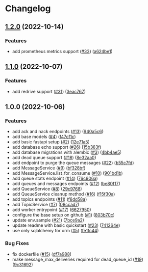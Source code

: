 # Changelog

## [1.2.0](https://github.com/allisson/fastqueue/compare/v1.1.0...v1.2.0) (2022-10-14)


### Features

* add prometheus metrics support ([#33](https://github.com/allisson/fastqueue/issues/33)) ([a624be1](https://github.com/allisson/fastqueue/commit/a624be14b84b88120239ee13a3fd518d048b749e))

## [1.1.0](https://github.com/allisson/fastqueue/compare/v1.0.0...v1.1.0) (2022-10-07)


### Features

* add redrive support ([#31](https://github.com/allisson/fastqueue/issues/31)) ([3eac767](https://github.com/allisson/fastqueue/commit/3eac7678b883df409eb3dbcc9bd63f7ac82e175b))

## 1.0.0 (2022-10-06)


### Features

* add ack and nack endpoints ([#13](https://github.com/allisson/fastqueue/issues/13)) ([940a5c6](https://github.com/allisson/fastqueue/commit/940a5c698136d2ff94f2f0735e113d01a5657378))
* add base models ([#4](https://github.com/allisson/fastqueue/issues/4)) ([f47cf1c](https://github.com/allisson/fastqueue/commit/f47cf1cea200eb54a6c631f8bcf1c1738942d2e1))
* add basic fastapi setup ([#2](https://github.com/allisson/fastqueue/issues/2)) ([12e71a5](https://github.com/allisson/fastqueue/commit/12e71a5c730d6cc64d842ef10c5b7a5d7f9e06b7))
* add database echo support ([#26](https://github.com/allisson/fastqueue/issues/26)) ([15b383f](https://github.com/allisson/fastqueue/commit/15b383fb68c8c350ab2f08e4264c5fafad484cbd))
* add database migrations with alembic ([#3](https://github.com/allisson/fastqueue/issues/3)) ([4bb4ae5](https://github.com/allisson/fastqueue/commit/4bb4ae5376b2af521e72cdd3e6cf7d1fc2a97dd6))
* add dead queue support ([#18](https://github.com/allisson/fastqueue/issues/18)) ([8e32aa0](https://github.com/allisson/fastqueue/commit/8e32aa0cd78d9a55d271c0af8e4e17cd3e77e7d2))
* add endpoint to purge the queue messages ([#22](https://github.com/allisson/fastqueue/issues/22)) ([b55c7fd](https://github.com/allisson/fastqueue/commit/b55c7fdca1efeef3ea702991d7a7782b1944c755))
* add MessageService ([#9](https://github.com/allisson/fastqueue/issues/9)) ([bf328bf](https://github.com/allisson/fastqueue/commit/bf328bfa80a86b9ff6730facf50631858ccd6105))
* add MessageService.list_for_consume ([#10](https://github.com/allisson/fastqueue/issues/10)) ([901bd1b](https://github.com/allisson/fastqueue/commit/901bd1b443b7008d273ea2fcfc4aed90746584d7))
* add queue stats endpoint ([#14](https://github.com/allisson/fastqueue/issues/14)) ([76c906a](https://github.com/allisson/fastqueue/commit/76c906a3c8ef3afeff2a57672ae8ec40c63aa487))
* add queues and messages endpoints ([#12](https://github.com/allisson/fastqueue/issues/12)) ([be80f17](https://github.com/allisson/fastqueue/commit/be80f17327cc4c9e318601a442f02d8bf9083fce))
* add QueueService ([#8](https://github.com/allisson/fastqueue/issues/8)) ([29c9768](https://github.com/allisson/fastqueue/commit/29c9768ceb87b5e59ee7f6fda5ab51373973fee5))
* add QueueService cleanup method ([#16](https://github.com/allisson/fastqueue/issues/16)) ([f15f30a](https://github.com/allisson/fastqueue/commit/f15f30a41ea33fa737addcbd522d88fea0954c73))
* add topics endpoints ([#11](https://github.com/allisson/fastqueue/issues/11)) ([f8dd58a](https://github.com/allisson/fastqueue/commit/f8dd58a21b8b3add74686cc54850b82778d17b40))
* add TopicService ([#7](https://github.com/allisson/fastqueue/issues/7)) ([08ccad7](https://github.com/allisson/fastqueue/commit/08ccad7b3adc8a4e506177ea83ab775dc38aec48))
* add worker entrypoint ([#17](https://github.com/allisson/fastqueue/issues/17)) ([6627950](https://github.com/allisson/fastqueue/commit/662795060da39e0b15f1bd8fbe188d7c6c43a82f))
* configure the base setup on github ([#1](https://github.com/allisson/fastqueue/issues/1)) ([803b70c](https://github.com/allisson/fastqueue/commit/803b70c78c7fa4b0e4fda2576c0b660d8ddf748d))
* update env.sample ([#21](https://github.com/allisson/fastqueue/issues/21)) ([7bce9a2](https://github.com/allisson/fastqueue/commit/7bce9a2c7d32e4bbb7e1c1943d1a612adbbcf6cc))
* update readme with basic quickstart ([#23](https://github.com/allisson/fastqueue/issues/23)) ([741264e](https://github.com/allisson/fastqueue/commit/741264ebffac2e71bd13683a5ee815bed7e71d58))
* use only sqlalchemy for orm ([#5](https://github.com/allisson/fastqueue/issues/5)) ([fe1fc44](https://github.com/allisson/fastqueue/commit/fe1fc4456398c2d1c6d3435d6aebc3a0887da386))


### Bug Fixes

* fix dockerfile ([#15](https://github.com/allisson/fastqueue/issues/15)) ([df7a988](https://github.com/allisson/fastqueue/commit/df7a9880d5fef0a78a79776f7ef84c7ff953bfea))
* make message_max_deliveries required for dead_queue_id ([#19](https://github.com/allisson/fastqueue/issues/19)) ([9c31692](https://github.com/allisson/fastqueue/commit/9c316921708d41b5be8a203ae3af04fc6a2f9a49))
